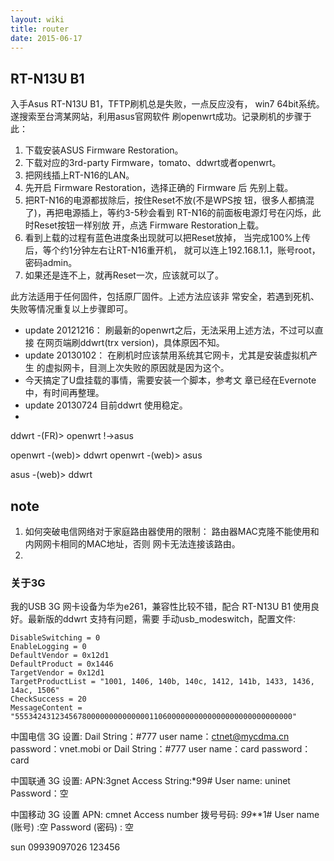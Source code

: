 ```yaml
---
layout: wiki
title: router
date: 2015-06-17
---
```


## RT-N13U B1 
入手Asus RT-N13U B1，TFTP刷机总是失败，一点反应没有，
win7 64bit系统。遂搜索至台湾某网站，利用asus官网软件
刷openwrt成功。记录刷机的步骤于此：

1. 下载安装ASUS Firmware Restoration。
2. 下载对应的3rd-party Firmware，tomato、ddwrt或者openwrt。
3. 把网线插上RT-N16的LAN。
4. 先开启 Firmware Restoration，选择正确的 Firmware 后
先别上载。
5. 把RT-N16的电源都拔除后，按住Reset不放(不是WPS按
钮，很多人都搞混了)，再把电源插上，等约3-5秒会看到
RT-N16的前面板电源灯号在闪烁，此时Reset按钮一样别放
开，点选 Firmware Restoration上载。
6. 看到上载的过程有蓝色进度条出现就可以把Reset放掉，
当完成100%上传后，等个约1分钟左右让RT-N16重开机，
就可以连上192.168.1.1，账号root，密码admin。
7. 如果还是连不上，就再Reset一次，应该就可以了。

此方法适用于任何固件，包括原厂固件。上述方法应该非
常安全，若遇到死机、失败等情况重复以上步骤即可。

- update 20121216：
刷最新的openwrt之后，无法采用上述方法，不过可以直接
在网页端刷ddwrt(trx version)，具体原因不知。
- update 20130102：
在刷机时应该禁用系统其它网卡，尤其是安装虚拟机产生
的虚拟网卡，目测上次失败的原因就是因为这个。
- 今天搞定了U盘挂载的事情，需要安装一个脚本，参考文
章已经在Evernote中，有时间再整理。
- update 20130724
目前ddwrt 使用稳定。
- 

ddwrt -(FR)> openwrt   !->asus

openwrt -(web)> ddwrt
openwrt -(web)> asus

asus -(web)> ddwrt

## note
1. 如何突破电信网络对于家庭路由器使用的限制：
路由器MAC克隆不能使用和内网网卡相同的MAC地址，否则
网卡无法连接该路由。
2.

### 关于3G
我的USB 3G 网卡设备为华为e261，兼容性比较不错，配合
RT-N13U B1 使用良好。最新版的ddwrt 支持有问题，需要
手动usb_modeswitch，配置文件:
    
    DisableSwitching = 0
    EnableLogging = 0
    DefaultVendor = 0x12d1
    DefaultProduct = 0x1446
    TargetVendor = 0x12d1
    TargetProductList = "1001, 1406, 140b, 140c, 1412, 141b, 1433, 1436, 14ac, 1506"
    CheckSuccess = 20
    MessageContent = "55534243123456780000000000000011060000000000000000000000000000"
    
中国电信 3G 设置:
    Dail String：#777
    user name：ctnet@mycdma.cn
    password：vnet.mobi
    or
    Dail String：#777
    user name：card
    password：card

中国联通 3G 设置: 
    APN:3gnet 
    Access String:*99#
    User name: uninet 
    Password：空 

中国移动 3G 设置
    APN: cmnet 
    Access number 拨号号码: *99***1# 
    User name (账号) :空 
    Password (密码)  : 空
 

sun
09939097026
123456
